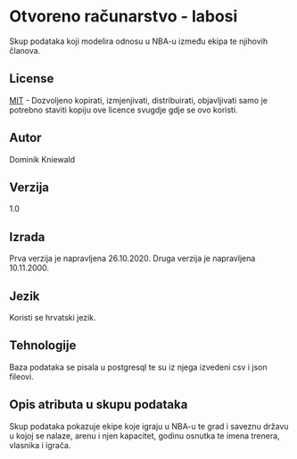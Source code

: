 # Otvoreno računarstvo - labosi

Skup podataka koji modelira odnosu u NBA-u između ekipa te njihovih članova.

## License

[MIT](https://choosealicense.com/licenses/mit/) - Dozvoljeno kopirati, izmjenjivati, distribuirati, objavljivati samo je potrebno staviti kopiju ove licence svugdje gdje se ovo koristi.

## Autor

Dominik Kniewald

## Verzija

1.0

## Izrada

Prva verzija je napravljena 26.10.2020.
Druga verzija je napravljena 10.11.2000.

## Jezik

Koristi se hrvatski jezik.

## Tehnologije

Baza podataka se pisala u postgresql te su iz njega izvedeni csv i json fileovi.

## Opis atributa u skupu podataka

Skup podataka pokazuje ekipe koje igraju u NBA-u te grad i saveznu državu u kojoj se nalaze, arenu i njen kapacitet, godinu osnutka te imena trenera, vlasnika i igrača.
